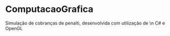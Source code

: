# ComputacaoGrafica
 Simulação de cobranças de penalti, desenvolvida com utilização de \n C# e OpenGL

